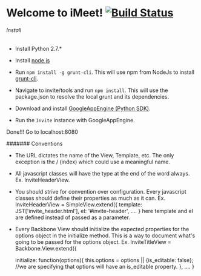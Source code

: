 # Welcome to iMeet! [![Build Status](https://travis-ci.org/xplot/imeet.svg?branch=master)](https://travis-ci.org/xplot/imeet)


###### Install

* Install Python 2.7.*

* Install [node.js](http://nodejs.org/)

* Run `npm install -g grunt-cli`. This will use npm from NodeJs to install [grunt-cli](http://gruntjs.com/getting-started#installing-the-cli).

* Navigate to invite/tools and run `npm install`. This will use the package.json to resolve the local grunt and its dependencies.

* Download and install [GoogleAppEngine (Python SDK)](https://cloud.google.com/appengine/downloads).

* Run the `Invite` instance with GoogleAppEngine.

Done!!! Go to localhost:8080


####### Conventions

* The URL dictates the name of the View, Template, etc. The only exception is the / (index) which could use a meaningful name.

* All javascript classes will have the type at the end of the word always. Ex. InviteHeaderView.

* You should strive for convention over configuration. Every javascript classes should define their properties as much as it can.
Ex. InviteHeaderView = SimpleView.extend({
        template: JST['invite_header.html'],
        el: '#invite-header',
        ....
    }
 here template and el are defined instead of passed as a parameter.

 * Every Backbone View should initialize the expected properties for the options object in the initialize method. This is a way
 to document what's going to be passed for the options object. Ex.
 InviteTitleView = Backbone.View.extend({

    initialize: function(options){
        this.options = options || {is_editable: false}; //we are specifying that options will have an is_editable property.
    },
    ....
   }

